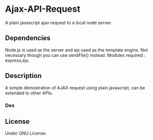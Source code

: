 # Ajax-API-Request
A plain javascript ajax request to a local node server.


## Dependencies
Node.js is used as the server and ejs used as the template engine. Not necessary though you can use sendFile() instead. 
Modules required : express,ejs.

## Description
A simple demostration of AJAX request using plain javascript, can be extended to other APIs.
### Des
## License
Under GNU License.
